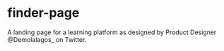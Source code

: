 # finder-page
A landing page for a learning platform as designed by Product Designer @Demolalagos_ on Twitter.
